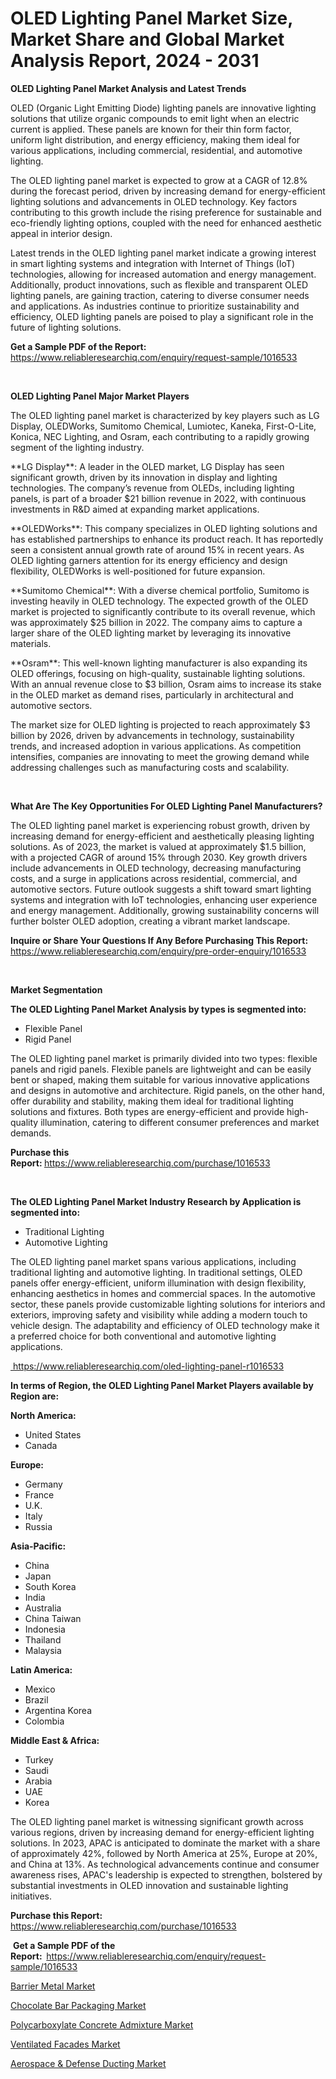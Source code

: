 <p><h1>OLED Lighting Panel Market Size, Market Share and Global Market Analysis Report, 2024 - 2031</h1></p><p><strong>OLED Lighting Panel Market Analysis and Latest Trends</strong></p>
<p><p>OLED (Organic Light Emitting Diode) lighting panels are innovative lighting solutions that utilize organic compounds to emit light when an electric current is applied. These panels are known for their thin form factor, uniform light distribution, and energy efficiency, making them ideal for various applications, including commercial, residential, and automotive lighting.</p><p>The OLED lighting panel market is expected to grow at a CAGR of 12.8% during the forecast period, driven by increasing demand for energy-efficient lighting solutions and advancements in OLED technology. Key factors contributing to this growth include the rising preference for sustainable and eco-friendly lighting options, coupled with the need for enhanced aesthetic appeal in interior design. </p><p>Latest trends in the OLED lighting panel market indicate a growing interest in smart lighting systems and integration with Internet of Things (IoT) technologies, allowing for increased automation and energy management. Additionally, product innovations, such as flexible and transparent OLED lighting panels, are gaining traction, catering to diverse consumer needs and applications. As industries continue to prioritize sustainability and efficiency, OLED lighting panels are poised to play a significant role in the future of lighting solutions.</p></p>
<p><strong>Get a Sample PDF of the Report:&nbsp;</strong> <a href="https://www.reliableresearchiq.com/enquiry/request-sample/1016533">https://www.reliableresearchiq.com/enquiry/request-sample/1016533</a></p>
<p>&nbsp;</p>
<p><strong>OLED Lighting Panel Major Market Players</strong></p>
<p><p>The OLED lighting panel market is characterized by key players such as LG Display, OLEDWorks, Sumitomo Chemical, Lumiotec, Kaneka, First-O-Lite, Konica, NEC Lighting, and Osram, each contributing to a rapidly growing segment of the lighting industry.</p><p>**LG Display**: A leader in the OLED market, LG Display has seen significant growth, driven by its innovation in display and lighting technologies. The company’s revenue from OLEDs, including lighting panels, is part of a broader $21 billion revenue in 2022, with continuous investments in R&D aimed at expanding market applications.</p><p>**OLEDWorks**: This company specializes in OLED lighting solutions and has established partnerships to enhance its product reach. It has reportedly seen a consistent annual growth rate of around 15% in recent years. As OLED lighting garners attention for its energy efficiency and design flexibility, OLEDWorks is well-positioned for future expansion.</p><p>**Sumitomo Chemical**: With a diverse chemical portfolio, Sumitomo is investing heavily in OLED technology. The expected growth of the OLED market is projected to significantly contribute to its overall revenue, which was approximately $25 billion in 2022. The company aims to capture a larger share of the OLED lighting market by leveraging its innovative materials.</p><p>**Osram**: This well-known lighting manufacturer is also expanding its OLED offerings, focusing on high-quality, sustainable lighting solutions. With an annual revenue close to $3 billion, Osram aims to increase its stake in the OLED market as demand rises, particularly in architectural and automotive sectors.</p><p>The market size for OLED lighting is projected to reach approximately $3 billion by 2026, driven by advancements in technology, sustainability trends, and increased adoption in various applications. As competition intensifies, companies are innovating to meet the growing demand while addressing challenges such as manufacturing costs and scalability.</p></p>
<p>&nbsp;</p>
<p><strong>What Are The Key Opportunities For OLED Lighting Panel Manufacturers?</strong></p>
<p><p>The OLED lighting panel market is experiencing robust growth, driven by increasing demand for energy-efficient and aesthetically pleasing lighting solutions. As of 2023, the market is valued at approximately $1.5 billion, with a projected CAGR of around 15% through 2030. Key growth drivers include advancements in OLED technology, decreasing manufacturing costs, and a surge in applications across residential, commercial, and automotive sectors. Future outlook suggests a shift toward smart lighting systems and integration with IoT technologies, enhancing user experience and energy management. Additionally, growing sustainability concerns will further bolster OLED adoption, creating a vibrant market landscape.</p></p>
<p><strong>Inquire or Share Your Questions If Any Before Purchasing This Report:</strong> <a href="https://www.reliableresearchiq.com/enquiry/pre-order-enquiry/1016533">https://www.reliableresearchiq.com/enquiry/pre-order-enquiry/1016533</a></p>
<p>&nbsp;</p>
<p><strong>Market Segmentation</strong></p>
<p><strong>The OLED Lighting Panel Market Analysis by types is segmented into:</strong></p>
<p><ul><li>Flexible Panel</li><li>Rigid Panel</li></ul></p>
<p><p>The OLED lighting panel market is primarily divided into two types: flexible panels and rigid panels. Flexible panels are lightweight and can be easily bent or shaped, making them suitable for various innovative applications and designs in automotive and architecture. Rigid panels, on the other hand, offer durability and stability, making them ideal for traditional lighting solutions and fixtures. Both types are energy-efficient and provide high-quality illumination, catering to different consumer preferences and market demands.</p></p>
<p><strong>Purchase this Report:&nbsp;</strong><a href="https://www.reliableresearchiq.com/purchase/1016533">https://www.reliableresearchiq.com/purchase/1016533</a></p>
<p>&nbsp;</p>
<p><strong>The OLED Lighting Panel Market Industry Research by Application is segmented into:</strong></p>
<p><ul><li>Traditional Lighting</li><li>Automotive Lighting</li></ul></p>
<p><p>The OLED lighting panel market spans various applications, including traditional lighting and automotive lighting. In traditional settings, OLED panels offer energy-efficient, uniform illumination with design flexibility, enhancing aesthetics in homes and commercial spaces. In the automotive sector, these panels provide customizable lighting solutions for interiors and exteriors, improving safety and visibility while adding a modern touch to vehicle design. The adaptability and efficiency of OLED technology make it a preferred choice for both conventional and automotive lighting applications.</p></p>
<p><a href="https://www.reliableresearchiq.com/oled-lighting-panel-r1016533">&nbsp;https://www.reliableresearchiq.com/oled-lighting-panel-r1016533</a></p>
<p><strong>In terms of Region, the OLED Lighting Panel Market Players available by Region are:</strong></p>
<p>
    <p> <strong> North America: </strong>
        <ul>
            <li>United States</li>
            <li>Canada</li>
        </ul>
        </p> 
    <p> <strong> Europe: </strong>
        <ul>
            <li>Germany</li>
            <li>France</li>
            <li>U.K.</li>
            <li>Italy</li>
            <li>Russia</li>
        </ul>
        </p> 
    <p> <strong> Asia-Pacific: </strong>
        <ul>
            <li>China</li>
            <li>Japan</li>
            <li>South Korea</li>
            <li>India</li>
            <li>Australia</li>
            <li>China Taiwan</li>
            <li>Indonesia</li>
            <li>Thailand</li>
            <li>Malaysia</li>
        </ul>
        </p> 
    <p> <strong> Latin America: </strong>
        <ul>
            <li>Mexico</li>
            <li>Brazil</li>
            <li>Argentina Korea</li>
            <li>Colombia</li>
        </ul>
        </p> 
    <p> <strong> Middle East & Africa: </strong>
        <ul>
            <li>Turkey</li>
            <li>Saudi</li>
            <li>Arabia</li>
            <li>UAE</li>
            <li>Korea</li>
        </ul>
    </p>
    </p>
<p><p>The OLED lighting panel market is witnessing significant growth across various regions, driven by increasing demand for energy-efficient lighting solutions. In 2023, APAC is anticipated to dominate the market with a share of approximately 42%, followed by North America at 25%, Europe at 20%, and China at 13%. As technological advancements continue and consumer awareness rises, APAC's leadership is expected to strengthen, bolstered by substantial investments in OLED innovation and sustainable lighting initiatives.</p></p>
<p><strong>Purchase this Report: </strong><a href="https://www.reliableresearchiq.com/purchase/1016533">https://www.reliableresearchiq.com/purchase/1016533</a></p>
<p>&nbsp;<strong>Get a Sample PDF of the Report:&nbsp;&nbsp;</strong><a href="https://www.reliableresearchiq.com/enquiry/request-sample/1016533">https://www.reliableresearchiq.com/enquiry/request-sample/1016533</a></p>
<p><strong></strong></p>
<p><p><a href="https://www.linkedin.com/pulse/global-barrier-metal-market-opportunities-challenges2024-2031-49duc?trackingId=asf5RRSIRrqu4rKTvtMXlg%3D%3D">Barrier Metal Market</a></p><p><a href="https://medium.com/@carlahoustonh51/the-comprehensive-chocolate-bar-packaging-market-research-report-is-essential-for-understanding-72ec9c57a01a">Chocolate Bar Packaging Market</a></p><p><a href="https://medium.com/@carlahoustonh51/the-market-study-covers-the-polycarboxylate-concrete-admixture-market-across-various-segments-b1145e00847f">Polycarboxylate Concrete Admixture Market</a></p><p><a href="https://issuu.com/reportprime-2/docs/ventilated-facades-market-size-2030_c2b0bada337c16">Ventilated Facades Market</a></p><p><a href="https://www.linkedin.com/pulse/aerospace-defense-ducting-market-indicators-size-regional-xabue?trackingId=WmUErg7ATHqR32eIpTnR8g%3D%3D">Aerospace & Defense Ducting Market</a></p></p>